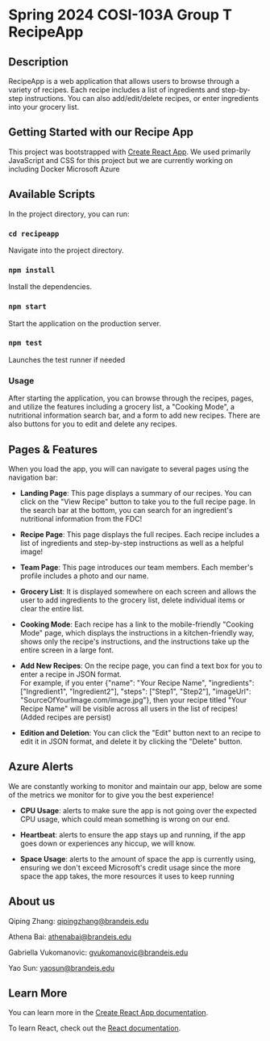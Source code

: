 # Spring 2024 COSI-103A Group T RecipeApp

## Description

RecipeApp is a web application that allows users to browse through a variety of recipes. Each recipe includes a list of ingredients and step-by-step instructions. You can also add/edit/delete recipes, or enter ingredients into your grocery list.

## Getting Started with our Recipe App

This project was bootstrapped with [Create React App](https://github.com/facebook/create-react-app). We used primarily JavaScript and CSS for this project but we are currently working on including Docker Microsoft Azure

## Available Scripts

In the project directory, you can run:

### `cd recipeapp`

Navigate into the project directory.

### `npm install`

Install the dependencies.

### `npm start`

Start the application on the production server.

### `npm test`

Launches the test runner if needed

### Usage
After starting the application, you can browse through the recipes, pages, and utilize the features including a grocery list, a "Cooking Mode", a nutritional information search bar, and a form to add new recipes. There are also buttons for you to edit and delete any recipes.

## Pages & Features

When you load the app, you will can navigate to several pages using the navigation bar:

- **Landing Page**: This page displays a summary of our recipes. You can click on the "View Recipe" button to take you to the full recipe page. In the search bar at the bottom, you can search for an ingredient's nutritional information from the FDC!

- **Recipe Page**: This page displays the full recipes. Each recipe includes a list of ingredients and step-by-step instructions as well as a helpful image!

- **Team Page**: This page introduces our team members. Each member's profile includes a photo and our name.

- **Grocery List**: It is displayed somewhere on each screen and allows the user to add ingredients to the grocery list, delete individual items or clear the entire list.

- **Cooking Mode**: Each recipe has a link to the mobile-friendly "Cooking Mode" page, which displays the instructions in a kitchen-friendly way, shows only the recipe's instructions, and the instructions take up the entire screen in a large font.

- **Add New Recipes**: On the recipe page, you can find a text box for you to enter a recipe in JSON format. <br/> For example, if you enter {"name": "Your Recipe Name", "ingredients": ["Ingredient1", "Ingredient2"], "steps": ["Step1", "Step2"], "imageUrl": "SourceOfYourImage.com/image.jpg"}, then your recipe titled "Your Recipe Name" will be visible across all users in the list of recipes! (Added recipes are persist)

- **Edition and Deletion**: You can click the "Edit" button next to an recipe to edit it in JSON format, and delete it by clicking the "Delete" button.

## Azure Alerts

We are constantly working to monitor and maintain our app, below are some of the metrics we monitor for to give you the best experience!

- **CPU Usage**: alerts to make sure the app is not going over the expected CPU usage, which could mean something is wrong on our end.

- **Heartbeat**: alerts to ensure the app stays up and running, if the app goes down or experiences any hiccup, we will know.

- **Space Usage**: alerts to the amount of space the app is currently using, ensuring we don't exceed Microsoft's credit usage since the more space the app takes, the more resources it uses to keep running

## About us

Qiping Zhang: qipingzhang@brandeis.edu

Athena Bai: athenabai@brandeis.edu

Gabriella Vukomanovic: gvukomanovic@brandeis.edu

Yao Sun: yaosun@brandeis.edu

## Learn More

You can learn more in the [Create React App documentation](https://facebook.github.io/create-react-app/docs/getting-started).

To learn React, check out the [React documentation](https://reactjs.org/).


